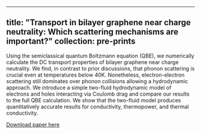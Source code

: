 
---
title: "Transport in bilayer graphene near charge neutrality: Which scattering mechanisms are important?"
collection: pre-prints
---
Using the semiclassical quantum Boltzmann equation (QBE), we numerically calculate the DC transport properties of bilayer graphene near charge neutrality. We find, in contrast to prior discussions, that phonon scattering is crucial even at temperatures below 40K. Nonetheless, electron-electron scattering still dominates over phonon collisions allowing a hydrodynamic approach. We introduce a simple two-fluid hydrodynamic model of electrons and holes interacting via Coulomb drag and compare our results to the full QBE calculation. We show that the two-fluid model produces quantitatively accurate results for conductivity, thermopower, and thermal conductivity. 






[Download paper here](https://arxiv.org/abs/1905.09835)

